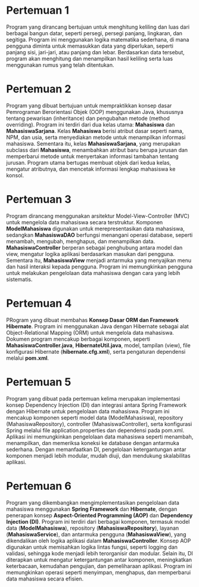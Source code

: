 # Pertemuan 1
Program yang dirancang bertujuan untuk menghitung keliling dan luas dari berbagai bangun datar, seperti persegi, persegi panjang, lingkaran, dan segitiga. Program ini menggunakan logika matematika sederhana, di mana pengguna diminta untuk memasukkan data yang diperlukan, seperti panjang sisi, jari-jari, atau panjang dan lebar. Berdasarkan data tersebut, program akan menghitung dan menampilkan hasil keliling serta luas menggunakan rumus yang telah ditentukan.
# Pertemuan 2
Program yang dibuat bertujuan untuk mempraktikkan konsep dasar Pemrograman Berorientasi Objek (OOP) menggunakan Java, khususnya tentang pewarisan (inheritance) dan pengubahan metode (method overriding). Program ini terdiri dari dua kelas utama: **Mahasiswa** dan **MahasiswaSarjana**. Kelas **Mahasiswa** berisi atribut dasar seperti nama, NPM, dan usia, serta menyediakan metode untuk menampilkan informasi mahasiswa. Sementara itu, kelas **MahasiswaSarjana**, yang merupakan subclass dari **Mahasiswa**, menambahkan atribut baru berupa jurusan dan memperbarui metode untuk menyertakan informasi tambahan tentang jurusan. Program utama bertugas membuat objek dari kedua kelas, mengatur atributnya, dan mencetak informasi lengkap mahasiswa ke konsol.
# Pertemuan 3
Program dirancang menggunakan arsitektur Model-View-Controller (MVC) untuk mengelola data mahasiswa secara terstruktur. Komponen **ModelMahasiswa** digunakan untuk merepresentasikan data mahasiswa, sedangkan **MahasiswaDAO** berfungsi menangani operasi database, seperti menambah, mengubah, menghapus, dan menampilkan data. **MahasiswaController** berperan sebagai penghubung antara model dan view, mengatur logika aplikasi berdasarkan masukan dari pengguna. Sementara itu, **MahasiswaView** menjadi antarmuka yang menyajikan menu dan hasil interaksi kepada pengguna. Program ini memungkinkan pengguna untuk melakukan pengelolaan data mahasiswa dengan cara yang lebih sistematis.
# Pertemuan 4
PRogram yang dibuat membahas **Konsep Dasar ORM dan Framework Hibernate**. Program ini menggunakan Java dengan Hibernate sebagai alat Object-Relational Mapping (ORM) untuk mengelola data mahasiswa. Dokumen program mencakup berbagai komponen, seperti **MahasiswaController.java**, **HibernateUtil.java**, model, tampilan (view), file konfigurasi Hibernate (**hibernate.cfg.xml**), serta pengaturan dependensi melalui **pom.xml**.
# Pertemuan 5
Program yang dibuat pada pertemuan kelima merupakan implementasi konsep Dependency Injection (DI) dan integrasi antara Spring Framework dengan Hibernate untuk pengelolaan data mahasiswa. Program ini mencakup komponen seperti model data (ModelMahasiswa), repository (MahasiswaRepository), controller (MahasiswaController), serta konfigurasi Spring melalui file application.properties dan dependensi pada pom.xml. Aplikasi ini memungkinkan pengelolaan data mahasiswa seperti menambah, menampilkan, dan memeriksa koneksi ke database dengan antarmuka sederhana. Dengan memanfaatkan DI, pengelolaan ketergantungan antar komponen menjadi lebih modular, mudah diuji, dan mendukung skalabilitas aplikasi.
# Pertemuan 6
Program yang dikembangkan mengimplementasikan pengelolaan data mahasiswa menggunakan **Spring Framework** dan **Hibernate**, dengan penerapan konsep **Aspect-Oriented Programming (AOP)** dan **Dependency Injection (DI)**. Program ini terdiri dari berbagai komponen, termasuk model data (**ModelMahasiswa**), repository (**MahasiswaRepository**), layanan (**MahasiswaService**), dan antarmuka pengguna (**MahasiswaView**), yang dikendalikan oleh logika aplikasi dalam **MahasiswaController**. Konsep AOP digunakan untuk memisahkan logika lintas fungsi, seperti logging dan validasi, sehingga kode menjadi lebih terorganisir dan modular. Selain itu, DI diterapkan untuk mengatur ketergantungan antar komponen, meningkatkan keterbacaan, kemudahan pengujian, dan pemeliharaan aplikasi. Program ini memungkinkan operasi seperti menyimpan, menghapus, dan memperbarui data mahasiswa secara efisien.
